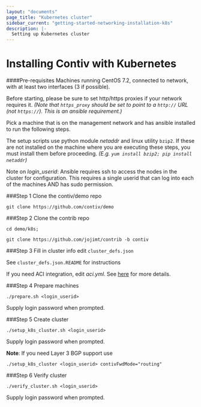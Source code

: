 ```yaml
---
layout: "documents"
page_title: "Kubernetes cluster"
sidebar_current: "getting-started-networking-installation-k8s"
description: |-
  Setting up Kubernetes cluster
---
```


# Installing Contiv with Kubernetes

####Pre-requisites
Machines running CentOS 7.2, connected to network, with at least two
interfaces (3 if possible).

Before starting, please be sure to set http/https proxies if your network requires it.
*(Note that `https_proxy` should be set to point to a `http://` URL (not `https://`).
This is an ansible requirement.)*

Pick a machine that is on the management network and has ansible installed
to run the following steps.

The setup scripts use python module *netaddr* and linux utility `bzip2`. If these are not
installed on the machine where you are executing these steps, you must install them
before proceeding. *(E.g. `yum install bzip2; pip install netaddr`)*

Note on *login_userid*: Ansible requires ssh to access the nodes in the cluster for
configuration. This requires a single userid that can log into each of the machines
AND has sudo permission.

###Step 1 Clone the contiv/demo repo

```
git clone https://github.com/contiv/demo
```

###Step 2 Clone the contrib repo

```
cd demo/k8s;

git clone https://github.com/jojimt/contrib -b contiv
```


###Step 3 Fill in cluster info
edit `cluster_defs.json`

See `cluster_defs.json.README` for instructions

If you need ACI integration, edit *aci.yml*. See [here](aci.html) for more details.

###Step 4 Prepare machines

```
./prepare.sh <login_userid>
```
Supply login password when prompted.

###Step 5 Create cluster

```
./setup_k8s_cluster.sh <login_userid>
```
Supply login password when prompted.


**Note**: If you need Layer 3 BGP support use

```
./setup_k8s_cluster <login_userid> contivFwdMode="routing"
```

###Step 6 Verify cluster
```
./verify_cluster.sh <login_userid>
```
Supply login password when prompted.
